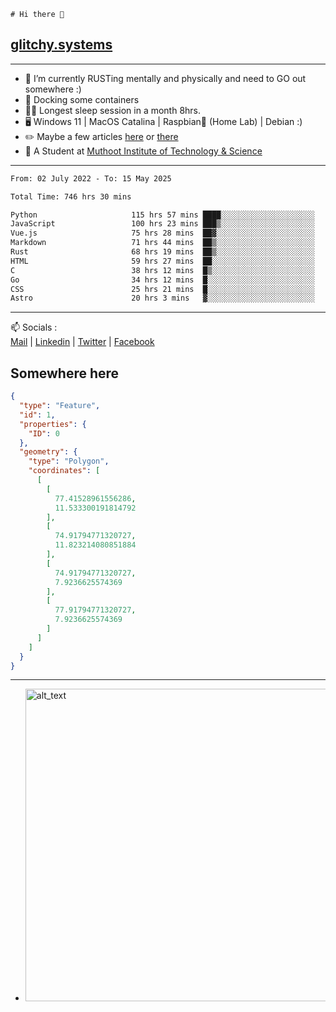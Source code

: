 ```
# Hi there 👋
```
## [glitchy.systems](https://glitchy.systems)
---

- 🌱 I’m currently RUSTing mentally and physically and need to GO out somewhere :)
- 🐋 Docking some containers
- 😶‍🌫️ Longest sleep session in a month 8hrs.
- 🖥️ Windows 11 | MacOS Catalina | Raspbian🥧 (Home Lab) | Debian :)
- ✏️ Maybe a few articles [here](https://medium.com/@advaithnarayanan8) or [there](https://medium.com/@advaithnarayanan8)
- 📑 A Student at [Muthoot Institute of Technology & Science](https://mgmits.ac.in/)



---

<!--START_SECTION:waka-->

```txt
From: 02 July 2022 - To: 15 May 2025

Total Time: 746 hrs 30 mins

Python                     115 hrs 57 mins ████░░░░░░░░░░░░░░░░░░░░░   15.53 %
JavaScript                 100 hrs 23 mins ███▒░░░░░░░░░░░░░░░░░░░░░   13.45 %
Vue.js                     75 hrs 28 mins  ██▓░░░░░░░░░░░░░░░░░░░░░░   10.11 %
Markdown                   71 hrs 44 mins  ██▒░░░░░░░░░░░░░░░░░░░░░░   09.61 %
Rust                       68 hrs 19 mins  ██▒░░░░░░░░░░░░░░░░░░░░░░   09.15 %
HTML                       59 hrs 27 mins  ██░░░░░░░░░░░░░░░░░░░░░░░   07.96 %
C                          38 hrs 12 mins  █▒░░░░░░░░░░░░░░░░░░░░░░░   05.12 %
Go                         34 hrs 12 mins  █░░░░░░░░░░░░░░░░░░░░░░░░   04.58 %
CSS                        25 hrs 21 mins  █░░░░░░░░░░░░░░░░░░░░░░░░   03.40 %
Astro                      20 hrs 3 mins   ▓░░░░░░░░░░░░░░░░░░░░░░░░   02.69 %
```

<!--END_SECTION:waka-->

---

📫 Socials :<br>
[Mail](mailto:advaith@glitchy.systems) | [Linkedin](https://www.linkedin.com/in/advaith-narayanan-a72152214/) | [Twitter](https://twitter.com/advaithnarayan) | [Facebook](https://screenmessage.com/qinq)

## Somewhere here

```geojson
{
  "type": "Feature",
  "id": 1,
  "properties": {
    "ID": 0
  },
  "geometry": {
    "type": "Polygon",
    "coordinates": [
      [
        [
          77.41528961556286,
          11.533300191814792
        ],
        [
          74.91794771320727,
          11.823214080851884
        ],
        [
          74.91794771320727,
          7.9236625574369
        ],
        [
          77.91794771320727,
          7.9236625574369
        ]
      ]
    ]
  }
}
```


--- 
- [<img alt="alt_text" width="500px" src="https://valid.x86.fr/cache/banner/xv24bv-6.png" />](https://valid.x86.fr/xv24bv)



